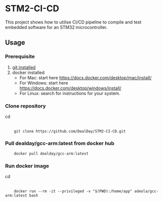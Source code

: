 # STM2-CI-CD
This project shows how to utilise CI/CD pipeline to compile and test embedded software for an STM32 microcontroller. 
## Usage
### Prerequisite
1. [git installed](https://git-scm.com/book/en/v2/Getting-Started-Installing-Git) 
2. docker installed
    - For Mac: start here https://docs.docker.com/desktop/mac/install/
    - For Windows: start here https://docs.docker.com/desktop/windows/install/
    - For Linux: search for instructions for your system.
### Clone repository
cd <to-desired-directory>
######
        git clone https://github.com/DealDay/STM2-CI-CD.git
### Pull dealday/gcc-arm:latest from docker hub
        docker pull dealday/gcc-arm:latest
### Run docker image
cd <repository-location>
######
        docker run --rm -it --privileged -v "$(PWD):/home/app" adeola/gcc-arm:latest bash

